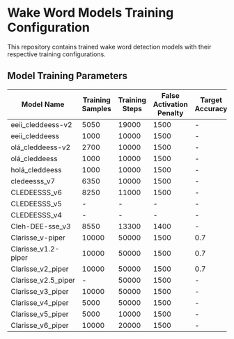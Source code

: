 # Wake Word Models Training Configuration

This repository contains trained wake word detection models with their respective training configurations.

## Model Training Parameters

| Model Name | Training Samples | Training Steps | False Activation Penalty | Target Accuracy | Target Recall | Validation Samples | Score Percentage |
|------------|------------------|----------------|--------------------------|-----------------|---------------|-------------------|------------------|
| eeii_cleddeess-v2 | 5050 | 19000 | 1500 | - | - | 100 | - |
| eeii_cleddeess | 1000 | 10000 | 1500 | - | - | 100 | - |
| olá_cleddeess-v2 | 2700 | 10000 | 1500 | - | - | 270 | - |
| olá_cleddeess | 1000 | 10000 | 1500 | - | - | 100 | - |
| holá_cleddeess | 1000 | 10000 | 1500 | - | - | 100 | - |
| cledeesss_v7 | 6350 | 10000 | 1500 | - | - | 500 | - |
| CLEDEESSS_v6 | 8250 | 11000 | 1500 | - | - | 500 | - |
| CLEDEESSS_v5 | - | - | - | - | - | 500 | - |
| CLEDEESSS_v4 | - | - | - | - | - | 500 | - |
| Cleh-DEE-sse_v3 | 8550 | 13300 | 1400 | - | - | - | - |
| Clarisse_v-piper | 10000 | 50000 | 1500 | 0.7 | 0.4 | 2000 | - | (A lot of spanish voices without tugao)
| Clarisse_v1.2-piper | 10000 | 50000 | 1500 | 0.7 | 0.4 | 2000 | - | (A lot of spanish voices with tugao)
| Clarisse_v2_piper | 10000 | 50000 | 1500 | 0.7 | 0.4 | - | - | (Just Tugao e Rita voices)
| Clarisse_v2.5_piper | - | 50000 | 1500 | - | - | - | - | (Just Tugao e Rita voices)
| Clarisse_v3_piper | 10000 | 50000 | 1500 | - | - | 5000 | - | (Tugao, Rita, tirei o "Clarisse, ")
| Clarisse_v4_piper | 5000 | 50000 | 1500 | - | - | 200 | - | (Tugao, Rita, tirei o "Clarisse, ")
| Clarisse_v5_piper | 5000 | 10000 | 1500 | - | - | 200 | - | (Tugao, Espanhol, italiano) (Model Accuracy: 0.6675; Model Recall: 0.335; Model False Positives per Hour: 0.0)
| Clarisse_v6_piper | 10000 | 20000 | 1500 | - | - | 200 | - | (Tugao, Rita, Espanhol, Italiano)

